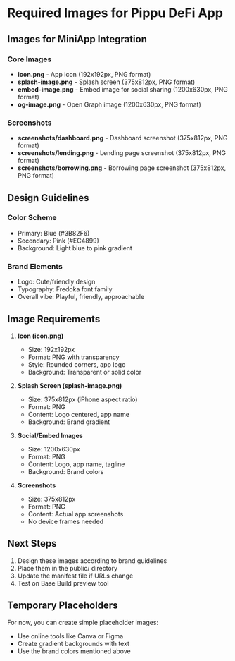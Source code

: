 # Required Images for Pippu DeFi App

## Images for MiniApp Integration

### Core Images
- **icon.png** - App icon (192x192px, PNG format)
- **splash-image.png** - Splash screen (375x812px, PNG format)
- **embed-image.png** - Embed image for social sharing (1200x630px, PNG format)
- **og-image.png** - Open Graph image (1200x630px, PNG format)

### Screenshots
- **screenshots/dashboard.png** - Dashboard screenshot (375x812px, PNG format)
- **screenshots/lending.png** - Lending page screenshot (375x812px, PNG format)
- **screenshots/borrowing.png** - Borrowing page screenshot (375x812px, PNG format)

## Design Guidelines

### Color Scheme
- Primary: Blue (#3B82F6)
- Secondary: Pink (#EC4899)
- Background: Light blue to pink gradient

### Brand Elements
- Logo: Cute/friendly design
- Typography: Fredoka font family
- Overall vibe: Playful, friendly, approachable

## Image Requirements

1. **Icon (icon.png)**
   - Size: 192x192px
   - Format: PNG with transparency
   - Style: Rounded corners, app logo
   - Background: Transparent or solid color

2. **Splash Screen (splash-image.png)**
   - Size: 375x812px (iPhone aspect ratio)
   - Format: PNG
   - Content: Logo centered, app name
   - Background: Brand gradient

3. **Social/Embed Images**
   - Size: 1200x630px
   - Format: PNG
   - Content: Logo, app name, tagline
   - Background: Brand colors

4. **Screenshots**
   - Size: 375x812px
   - Format: PNG
   - Content: Actual app screenshots
   - No device frames needed

## Next Steps

1. Design these images according to brand guidelines
2. Place them in the public/ directory
3. Update the manifest file if URLs change
4. Test on Base Build preview tool

## Temporary Placeholders

For now, you can create simple placeholder images:
- Use online tools like Canva or Figma
- Create gradient backgrounds with text
- Use the brand colors mentioned above
